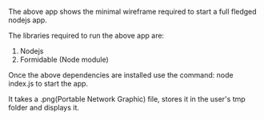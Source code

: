 The above app shows the minimal wireframe required to start a full fledged nodejs app.

The libraries required to run the above app are:
1) Nodejs
2) Formidable (Node module)

Once the above dependencies are installed use the command: node index.js
to start the app.

It takes a .png(Portable Network Graphic) file, stores it in the user's tmp folder and displays it.
